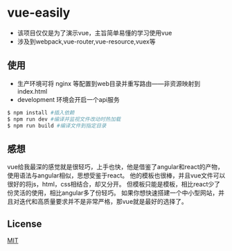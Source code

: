 # vue-easily
* 该项目仅仅是为了演示vue，主旨简单易懂的学习使用vue
* 涉及到webpack,vue-router,vue-resource,vuex等

## 使用
* 生产环境可将 nginx 等配置到web目录并重写路由——非资源映射到index.html
* development 环境会开启一个api服务

``` bash
$ npm install #插入依赖
$ npm run dev #编译并监视文件改动时热加载
$ npm run build #编译文件到指定目录
```

## 感想
vue给我最深的感觉就是很轻巧，上手也快，他是借鉴了angular和react的产物，使用语法与angular相似，思想受鉴于react。
他的模板也很棒，并且vue文件可以很好的将js，html，css相结合，却又分开。
但模板只能是模板，相比react少了份灵活的使用，相比angular多了份轻巧。
如果你想快速搭建一个中小型网站，并且对迭代和高质量要求并不是非常严格，那vue就是最好的选择了。

## License
[MIT](http://opensource.org/licenses/MIT)

